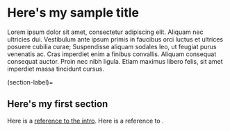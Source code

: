 # Here's my sample title

Lorem ipsum dolor sit amet, consectetur adipiscing elit. Aliquam nec ultricies dui. Vestibulum ante ipsum primis in faucibus orci luctus et ultrices posuere cubilia curae; Suspendisse aliquam sodales leo, ut feugiat purus venenatis ac. Cras imperdiet enim a finibus convallis. Aliquam consequat consequat auctor. Proin nec nibh ligula. Etiam maximus libero felis, sit amet imperdiet massa tincidunt cursus.

(section-label)=
## Here's my first section

Here is a [reference to the intro](intro.md). Here is a reference to [](section-label).